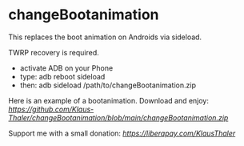 # changeBootanimation
This replaces the boot animation on Androids via sideload.

TWRP recovery is required.


- activate ADB on your Phone
- type: adb reboot sideload
- then: adb sideload /path/to/changeBootanimation.zip

Here is an example of a bootanimation.
Download and enjoy: *https://github.com/Klaus-Thaler/changeBootanimation/blob/main/changeBootanimation.zip*

Support me with a small donation: *https://liberapay.com/KlausThaler*
